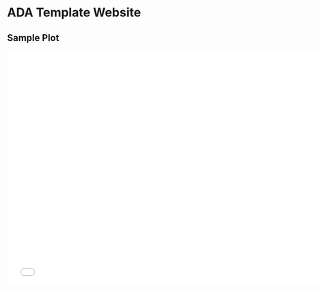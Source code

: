 # ADA Template Website

## Sample Plot
<iframe src="plots/movie_runtime_by_year.html" width="750" height="550" frameBorder="0"> Movie Runtime Plot by Year and Category<\iframe>
